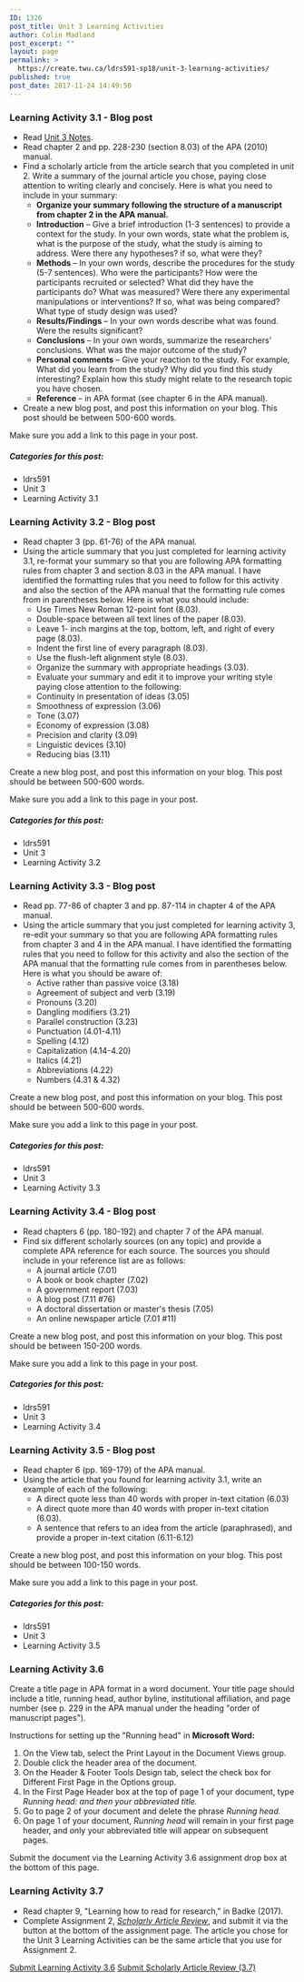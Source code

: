 ```yaml
---
ID: 1326
post_title: Unit 3 Learning Activities
author: Colin Madland
post_excerpt: ""
layout: page
permalink: >
  https://create.twu.ca/ldrs591-sp18/unit-3-learning-activities/
published: true
post_date: 2017-11-24 14:49:50
---
```

<h3>Learning Activity 3.1 - Blog post</h3>

<ul>
    <li>Read <a href="https://create.twu.ca/ldrs591-sp18/unit-3-notes/">Unit 3 Notes</a>.</li>
    <li>Read chapter 2 and pp. 228-230 (section 8.03) of the APA (2010) manual.</li>
    <li>Find a scholarly article from the article search that you completed in unit 2. Write a summary of the journal article you chose, paying close attention to writing clearly and concisely. Here is what you need to include in your summary:
<ul>
    <li><strong>Organize your summary following the structure of a manuscript from chapter 2 in the APA manual.</strong></li>
    <li><strong>Introduction</strong> – Give a brief introduction (1-3 sentences) to provide a context for the study. In your own words, state what the problem is, what is the purpose of the study, what the study is aiming to address. Were there any hypotheses? if so, what were they?</li>
    <li><strong>Methods</strong> – In your own words, describe the procedures for the study (5-7 sentences). Who were the participants? How were the participants recruited or selected? What did they have the participants do? What was measured? Were there any experimental manipulations or interventions? If so, what was being compared? What type of study design was used?</li>
    <li><strong>Results/Findings</strong> – In your own words describe what was found. Were the results significant?</li>
    <li><strong>Conclusions</strong> – In your own words, summarize the researchers’ conclusions. What was the major outcome of the study?</li>
    <li><strong>Personal comments</strong> – Give your reaction to the study. For example, What did you learn from the study? Why did you find this study interesting? Explain how this study might relate to the research topic you have chosen.</li>
    <li><strong>Reference</strong> – in APA format (see chapter 6 in the APA manual).</li>
</ul>
</li>
    <li>Create a new blog post, and post this information on your blog. This post should be between 500-600 words.</li>
</ul>

Make sure you add a link to this page in your post.

<h5>Categories for this post:</h5>

<ul>
    <li>ldrs591</li>
    <li>Unit 3</li>
    <li>Learning Activity 3.1</li>
</ul>

<h3>Learning Activity 3.2 - Blog post</h3>

<ul>
    <li>Read chapter 3 (pp. 61-76) of the APA manual.</li>
    <li>Using the article summary that you just completed for learning activity 3.1, re-format your summary so that you are following APA formatting rules from chapter 3 and section 8.03 in the APA manual. I have identified the formatting rules that you need to follow for this activity and also the section of the APA manual that the formatting rule comes from in parentheses below. Here is what you should include:
<ul>
    <li>Use Times New Roman 12-point font (8.03).</li>
    <li>Double-space between all text lines of the paper (8.03).</li>
    <li>Leave 1- inch margins at the top, bottom, left, and right of every page (8.03).</li>
    <li>Indent the first line of every paragraph (8.03).</li>
    <li>Use the flush-left alignment style (8.03).</li>
    <li>Organize the summary with appropriate headings (3.03).</li>
    <li>Evaluate your summary and edit it to improve your writing style paying close attention to the following:</li>
    <li>Continuity in presentation of ideas (3.05)</li>
    <li>Smoothness of expression (3.06)</li>
    <li>Tone (3.07)</li>
    <li>Economy of expression (3.08)</li>
    <li>Precision and clarity (3.09)</li>
    <li>Linguistic devices (3.10)</li>
    <li>Reducing bias (3.11)</li>
</ul>
</li>
</ul>

Create a new blog post, and post this information on your blog. This post should be between 500-600 words.

Make sure you add a link to this page in your post.

<h5>Categories for this post:</h5>

<ul>
    <li>ldrs591</li>
    <li>Unit 3</li>
    <li>Learning Activity 3.2</li>
</ul>

<h3>Learning Activity 3.3 - Blog post</h3>

<ul>
    <li>Read pp. 77-86 of chapter 3 and pp. 87-114 in chapter 4 of the APA manual.</li>
    <li>Using the article summary that you just completed for learning activity 3, re-edit your summary so that you are following APA formatting rules from chapter 3 and 4 in the APA manual. I have identified the formatting rules that you need to follow for this activity and also the section of the APA manual that the formatting rule comes from in parentheses below. Here is what you should be aware of:
<ul>
    <li>Active rather than passive voice (3.18)</li>
    <li>Agreement of subject and verb (3.19)</li>
    <li>Pronouns (3.20)</li>
    <li>Dangling modifiers (3.21)</li>
    <li>Parallel construction (3.23)</li>
    <li>Punctuation (4.01-4.11)</li>
    <li>Spelling (4.12)</li>
    <li>Capitalization (4.14-4.20)</li>
    <li>Italics (4.21)</li>
    <li>Abbreviations (4.22)</li>
    <li>Numbers (4.31 &amp; 4.32)</li>
</ul>
</li>
</ul>

Create a new blog post, and post this information on your blog. This post should be between 500-600 words.

Make sure you add a link to this page in your post.

<h5>Categories for this post:</h5>

<ul>
    <li>ldrs591</li>
    <li>Unit 3</li>
    <li>Learning Activity 3.3</li>
</ul>

<h3>Learning Activity 3.4 - Blog post</h3>

<ul>
    <li>Read chapters 6 (pp. 180-192) and chapter 7 of the APA manual.</li>
    <li>Find six different scholarly sources (on any topic) and provide a complete APA reference for each source. The sources you should include in your reference list are as follows:
<ul>
    <li>A journal article (7.01)</li>
    <li>A book or book chapter (7.02)</li>
    <li>A government report (7.03)</li>
    <li>A blog post (7.11 #76)</li>
    <li>A doctoral dissertation or master's thesis (7.05)</li>
    <li>An online newspaper article (7.01 #11)</li>
</ul>
</li>
</ul>

Create a new blog post, and post this information on your blog. This post should be between 150-200 words.

Make sure you add a link to this page in your post.

<h5>Categories for this post:</h5>

<ul>
    <li>ldrs591</li>
    <li>Unit 3</li>
    <li>Learning Activity 3.4</li>
</ul>

<h3>Learning Activity 3.5 - Blog post</h3>

<ul>
    <li>Read chapter 6 (pp. 169-179) of the APA manual.</li>
    <li>Using the article that you found for learning activity 3.1, write an example of each of the following:
<ul>
    <li>A direct quote less than 40 words with proper in-text citation (6.03)</li>
    <li>A direct quote more than 40 words with proper in-text citation (6.03).</li>
    <li>A sentence that refers to an idea from the article (paraphrased), and provide a proper in-text citation (6.11-6.12)</li>
</ul>
</li>
</ul>

Create a new blog post, and post this information on your blog. This post should be between 100-150 words.

Make sure you add a link to this page in your post.

<h5>Categories for this post:</h5>

<ul>
    <li>ldrs591</li>
    <li>Unit 3</li>
    <li>Learning Activity 3.5</li>
</ul>

<h3>Learning Activity 3.6</h3>

Create a title page in APA format in a word document. Your title page should include a title, running head, author byline, institutional affiliation, and page number (see p. 229 in the APA manual under the heading "order of manuscript pages").

Instructions for setting up the "Running head" in <strong>Microsoft Word:</strong>

<ol>
    <li>On the View tab, select the Print Layout in the Document Views group.</li>
    <li>Double click the header area of the document.</li>
    <li>On the Header &amp; Footer Tools Design tab, select the check box for Different First Page in the Options group.</li>
    <li>In the First Page Header box at the top of page 1 of your document, type <em>Running head: and then your abbreviated title.</em></li>
    <li>Go to page 2 of your document and delete the phrase <em>Running head.</em></li>
    <li>On page 1 of your document, <em>Running head</em> will remain in your first page header, and only your abbreviated title will appear on subsequent pages.</li>
</ol>

Submit the document via the Learning Activity 3.6 assignment drop box at the bottom of this page.

<h3>Learning Activity 3.7</h3>

<ul>
    <li>Read chapter 9, "Learning how to read for research," in Badke (2017).</li>
    <li>Complete Assignment 2, <a href="https://create.twu.ca/ldrs591-sp18/scholarly-article-review-3/"><em>Scholarly Article Review</em></a>, and submit it via the button at the bottom of the assignment page. The article you chose for the Unit 3 Learning Activities can be the same article that you use for Assignment 2.</li>
</ul>

<!--themify_builder_static--><a href="https://create.twu.ca/ldrs591-sp18/lessons/learning-activity-3-6/" > Submit Learning Activity 3.6</a> <a href="https://create.twu.ca/ldrs591-sp18/lessons/scholarly-article-review/" > Submit Scholarly Article Review (3.7)</a><!--/themify_builder_static-->